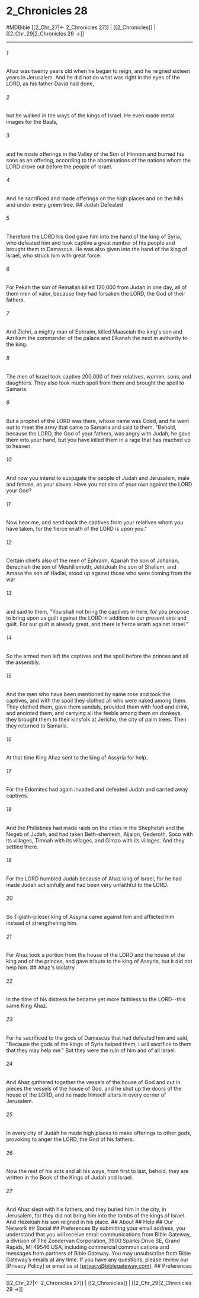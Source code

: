 # 2_Chronicles 28
#MDBible
[[2_Chr_27|← 2_Chronicles 27]] | [[2_Chronicles]] | [[2_Chr_29|2_Chronicles 29 →]]

***






###### 1 


Ahaz was twenty years old when he began to reign, and he reigned sixteen years in Jerusalem. And he did not do what was right in the eyes of the LORD, as his father David had done, 





###### 2 


but he walked in the ways of the kings of Israel. He even made metal images for the Baals, 





###### 3 


and he made offerings in the Valley of the Son of Hinnom and burned his sons as an offering, according to the abominations of the nations whom the LORD drove out before the people of Israel. 





###### 4 


And he sacrificed and made offerings on the high places and on the hills and under every green tree. ## Judah Defeated 





###### 5 


Therefore the LORD his God gave him into the hand of the king of Syria, who defeated him and took captive a great number of his people and brought them to Damascus. He was also given into the hand of the king of Israel, who struck him with great force. 





###### 6 


For Pekah the son of Remaliah killed 120,000 from Judah in one day, all of them men of valor, because they had forsaken the LORD, the God of their fathers. 





###### 7 


And Zichri, a mighty man of Ephraim, killed Maaseiah the king's son and Azrikam the commander of the palace and Elkanah the next in authority to the king. 





###### 8 


The men of Israel took captive 200,000 of their relatives, women, sons, and daughters. They also took much spoil from them and brought the spoil to Samaria. 





###### 9 


But a prophet of the LORD was there, whose name was Oded, and he went out to meet the army that came to Samaria and said to them, "Behold, because the LORD, the God of your fathers, was angry with Judah, he gave them into your hand, but you have killed them in a rage that has reached up to heaven. 





###### 10 


And now you intend to subjugate the people of Judah and Jerusalem, male and female, as your slaves. Have you not sins of your own against the LORD your God? 





###### 11 


Now hear me, and send back the captives from your relatives whom you have taken, for the fierce wrath of the LORD is upon you." 





###### 12 


Certain chiefs also of the men of Ephraim, Azariah the son of Johanan, Berechiah the son of Meshillemoth, Jehizkiah the son of Shallum, and Amasa the son of Hadlai, stood up against those who were coming from the war 





###### 13 


and said to them, "You shall not bring the captives in here, for you propose to bring upon us guilt against the LORD in addition to our present sins and guilt. For our guilt is already great, and there is fierce wrath against Israel." 





###### 14 


So the armed men left the captives and the spoil before the princes and all the assembly. 





###### 15 


And the men who have been mentioned by name rose and took the captives, and with the spoil they clothed all who were naked among them. They clothed them, gave them sandals, provided them with food and drink, and anointed them, and carrying all the feeble among them on donkeys, they brought them to their kinsfolk at Jericho, the city of palm trees. Then they returned to Samaria. 





###### 16 


At that time King Ahaz sent to the king of Assyria for help. 





###### 17 


For the Edomites had again invaded and defeated Judah and carried away captives. 





###### 18 


And the Philistines had made raids on the cities in the Shephelah and the Negeb of Judah, and had taken Beth-shemesh, Aijalon, Gederoth, Soco with its villages, Timnah with its villages, and Gimzo with its villages. And they settled there. 





###### 19 


For the LORD humbled Judah because of Ahaz king of Israel, for he had made Judah act sinfully and had been very unfaithful to the LORD. 





###### 20 


So Tiglath-pileser king of Assyria came against him and afflicted him instead of strengthening him. 





###### 21 


For Ahaz took a portion from the house of the LORD and the house of the king and of the princes, and gave tribute to the king of Assyria, but it did not help him. ## Ahaz's Idolatry 





###### 22 


In the time of his distress he became yet more faithless to the LORD--this same King Ahaz. 





###### 23 


For he sacrificed to the gods of Damascus that had defeated him and said, "Because the gods of the kings of Syria helped them, I will sacrifice to them that they may help me." But they were the ruin of him and of all Israel. 





###### 24 


And Ahaz gathered together the vessels of the house of God and cut in pieces the vessels of the house of God, and he shut up the doors of the house of the LORD, and he made himself altars in every corner of Jerusalem. 





###### 25 


In every city of Judah he made high places to make offerings to other gods, provoking to anger the LORD, the God of his fathers. 





###### 26 


Now the rest of his acts and all his ways, from first to last, behold, they are written in the Book of the Kings of Judah and Israel. 





###### 27 


And Ahaz slept with his fathers, and they buried him in the city, in Jerusalem, for they did not bring him into the tombs of the kings of Israel. And Hezekiah his son reigned in his place. ## About ## Help ## Our Network ## Social ## Preferences By submitting your email address, you understand that you will receive email communications from Bible Gateway, a division of The Zondervan Corporation, 3900 Sparks Drive SE, Grand Rapids, MI 49546 USA, including commercial communications and messages from partners of Bible Gateway. You may unsubscribe from Bible Gateway&rsquo;s emails at any time. If you have any questions, please review our [Privacy Policy] or email us at [privacy@biblegateway.com]. ## Preferences

***

[[2_Chr_27|← 2_Chronicles 27]] | [[2_Chronicles]] | [[2_Chr_29|2_Chronicles 29 →]]
